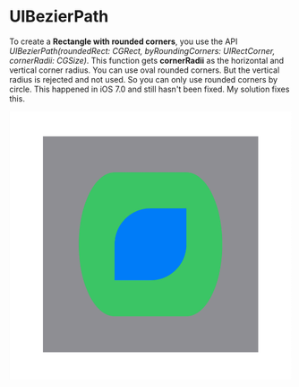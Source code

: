 # UIBezierPath

To create a **Rectangle with rounded corners**, you use the API *UIBezierPath(roundedRect: CGRect, byRoundingCorners: UIRectCorner, cornerRadii: CGSize)*. This function gets **cornerRadii** as the horizontal and vertical corner radius. You can use oval rounded corners. But the vertical radius is rejected and not used. So you can only use rounded corners by circle. This happened in iOS 7.0 and still hasn't been fixed. My solution fixes this.

![Example](Example.png)
